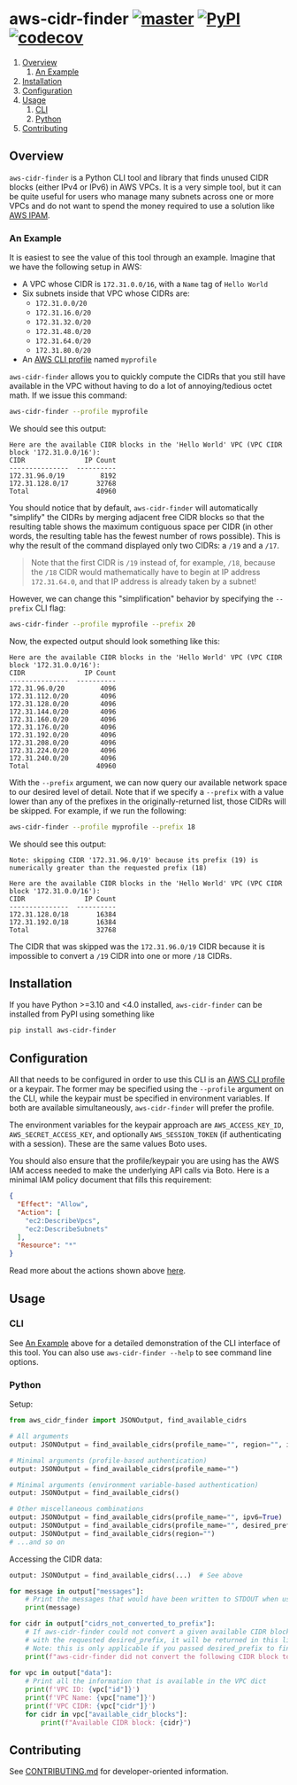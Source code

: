 # aws-cidr-finder [![master](https://github.com/cooperwalbrun/aws-cidr-finder/actions/workflows/master.yml/badge.svg)](https://github.com/cooperwalbrun/aws-cidr-finder/actions/workflows/master.yml) [![PyPI](https://img.shields.io/pypi/v/aws-cidr-finder)](https://pypi.org/project/aws-cidr-finder) [![codecov](https://codecov.io/gh/cooperwalbrun/aws-cidr-finder/branch/master/graph/badge.svg?token=DRVM149OYQ)](https://codecov.io/gh/cooperwalbrun/aws-cidr-finder)

1. [Overview](#overview)
   1. [An Example](#an-example)
2. [Installation](#installation)
3. [Configuration](#configuration)
4. [Usage](#usage)
   1. [CLI](#cli)
   2. [Python](#python)
5. [Contributing](#contributing)

## Overview

`aws-cidr-finder` is a Python CLI tool and library that finds unused CIDR blocks (either IPv4 or
IPv6) in AWS VPCs. It is a very simple tool, but it can be quite useful for users who manage many
subnets across one or more VPCs and do not want to spend the money required to use a solution like
[AWS IPAM](https://docs.aws.amazon.com/vpc/latest/ipam/what-it-is-ipam.html).

### An Example

It is easiest to see the value of this tool through an example. Imagine that we have the following
setup in AWS:

* A VPC whose CIDR is `172.31.0.0/16`, with a `Name` tag of `Hello World`
* Six subnets inside that VPC whose CIDRs are:
  * `172.31.0.0/20`
  * `172.31.16.0/20`
  * `172.31.32.0/20`
  * `172.31.48.0/20`
  * `172.31.64.0/20`
  * `172.31.80.0/20`
* An [AWS CLI profile](https://docs.aws.amazon.com/cli/latest/userguide/cli-configure-profiles.html)
  named `myprofile`

`aws-cidr-finder` allows you to quickly compute the CIDRs that you still have available in the VPC
without having to do a lot of annoying/tedious octet math. If we issue this command:

```bash
aws-cidr-finder --profile myprofile
```

We should see this output:

```
Here are the available CIDR blocks in the 'Hello World' VPC (VPC CIDR block '172.31.0.0/16'):
CIDR               IP Count
---------------  ----------
172.31.96.0/19         8192
172.31.128.0/17       32768
Total                 40960
```

You should notice that by default, `aws-cidr-finder` will automatically "simplify" the CIDRs
by merging adjacent free CIDR blocks so that the resulting table shows the maximum contiguous space
per CIDR (in other words, the resulting table has the fewest number of rows possible). This is why
the result of the command displayed only two CIDRs: a `/19` and a `/17`.

>Note that the first CIDR is `/19` instead of, for example, `/18`, because the `/18` CIDR would 
>mathematically have to begin at IP address `172.31.64.0`, and that IP address is already taken by a
>subnet!

However, we can change this "simplification" behavior by specifying the `--prefix` CLI flag:

```bash
aws-cidr-finder --profile myprofile --prefix 20
```

Now, the expected output should look something like this:

```
Here are the available CIDR blocks in the 'Hello World' VPC (VPC CIDR block '172.31.0.0/16'):
CIDR               IP Count
---------------  ----------
172.31.96.0/20         4096
172.31.112.0/20        4096
172.31.128.0/20        4096
172.31.144.0/20        4096
172.31.160.0/20        4096
172.31.176.0/20        4096
172.31.192.0/20        4096
172.31.208.0/20        4096
172.31.224.0/20        4096
172.31.240.0/20        4096
Total                 40960
```

With the `--prefix` argument, we can now query our available network space to our desired level of
detail. Note that if we specify a `--prefix` with a value lower than any of the prefixes in the
originally-returned list, those CIDRs will be skipped. For example, if we run the following:

```bash
aws-cidr-finder --profile myprofile --prefix 18
```

We should see this output:

```
Note: skipping CIDR '172.31.96.0/19' because its prefix (19) is numerically greater than the requested prefix (18)

Here are the available CIDR blocks in the 'Hello World' VPC (VPC CIDR block '172.31.0.0/16'):
CIDR               IP Count
---------------  ----------
172.31.128.0/18       16384
172.31.192.0/18       16384
Total                 32768
```

The CIDR that was skipped was the `172.31.96.0/19` CIDR because it is impossible to convert a `/19`
CIDR into one or more `/18` CIDRs.

## Installation

If you have Python >=3.10 and <4.0 installed, `aws-cidr-finder` can be installed from PyPI using
something like

```bash
pip install aws-cidr-finder
```

## Configuration

All that needs to be configured in order to use this CLI is an
[AWS CLI profile](https://docs.aws.amazon.com/cli/latest/userguide/cli-configure-profiles.html) or
a keypair. The former may be specified using the `--profile` argument on the CLI, while the keypair
must be specified in environment variables. If both are available simultaneously, `aws-cidr-finder`
will prefer the profile.

The environment variables for the keypair approach are `AWS_ACCESS_KEY_ID`,
`AWS_SECRET_ACCESS_KEY`, and optionally `AWS_SESSION_TOKEN` (if authenticating with a session).
These are the same values Boto uses.

You should also ensure that the profile/keypair you are using has the AWS IAM access needed to make
the underlying API calls via Boto. Here is a minimal IAM policy document that fills this
requirement:

```json
{
  "Effect": "Allow",
  "Action": [
    "ec2:DescribeVpcs",
    "ec2:DescribeSubnets"
  ],
  "Resource": "*"
}
```

Read more about the actions shown above
[here](https://docs.aws.amazon.com/service-authorization/latest/reference/list_amazonec2.html).

## Usage

### CLI

See [An Example](#an-example) above for a detailed demonstration of the CLI interface of this tool.
You can also use `aws-cidr-finder --help` to see command line options.

### Python

Setup:

```python
from aws_cidr_finder import JSONOutput, find_available_cidrs

# All arguments
output: JSONOutput = find_available_cidrs(profile_name="", region="", ipv6=False, desired_prefix=20)

# Minimal arguments (profile-based authentication)
output: JSONOutput = find_available_cidrs(profile_name="")

# Minimal arguments (environment variable-based authentication)
output: JSONOutput = find_available_cidrs()

# Other miscellaneous combinations
output: JSONOutput = find_available_cidrs(profile_name="", ipv6=True)
output: JSONOutput = find_available_cidrs(profile_name="", desired_prefix=16)
output: JSONOutput = find_available_cidrs(region="")
# ...and so on
```

Accessing the CIDR data:

```python
output: JSONOutput = find_available_cidrs(...)  # See above

for message in output["messages"]:
    # Print the messages that would have been written to STDOUT when using the CLI
    print(message)

for cidr in output["cidrs_not_converted_to_prefix"]:
    # If aws-cidr-finder could not convert a given available CIDR block into one or more CIDR blocks
    # with the requested desired_prefix, it will be returned in this list
    # Note: this is only applicable if you passed desired_prefix to find_available_cidrs
    print(f"aws-cidr-finder did not convert the following CIDR block to the desired prefix: {cidr}")
    
for vpc in output["data"]:
    # Print all the information that is available in the VPC dict
    print(f'VPC ID: {vpc["id"]}')
    print(f'VPC Name: {vpc["name"]}')
    print(f'VPC CIDR: {vpc["cidr"]}')
    for cidr in vpc["available_cidr_blocks"]:
        print(f"Available CIDR block: {cidr}")
```

## Contributing

See [CONTRIBUTING.md](CONTRIBUTING.md) for developer-oriented information.
